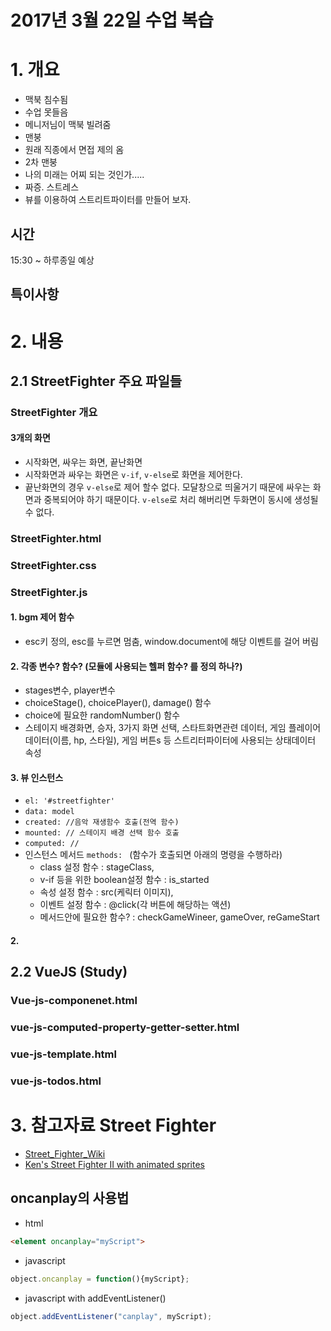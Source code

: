 # 2017년 3월 22일 수업 복습
# 1. 개요
- 맥북 침수됨
- 수업 못들음
- 메니저님이 맥북 빌려줌
- 맨붕
- 원래 직종에서 면접 제의 옴
- 2차 맨붕
- 나의 미래는 어찌 되는 것인가.....
- 짜증. 스트레스
- 뷰를 이용하여 스트리트파이터를 만들어 보자.

## 시간
15:30 ~ 하루종일 예상

## 특이사항


# 2. 내용
## 2.1 StreetFighter 주요 파일들
### StreetFighter 개요
#### 3개의 화면
- 시작화면, 싸우는 화면, 끝난화면
- 시작화면과 싸우는 화면은 `v-if`, `v-else`로 화면을 제어한다.
- 끝난화면의 경우 `v-else`로 제어 할수 없다. 모달창으로 띄울거기 때문에 싸우는 화면과 중복되어야 하기 때문이다. `v-else`로 처리 해버리면 두화면이 동시에 생성될 수 없다.




### StreetFighter.html

### StreetFighter.css

### StreetFighter.js
#### 1. bgm 제어 함수
- esc키 정의, esc를 누르면 멈춤, window.document에 해당 이벤트를 걸어 버림
#### 2. 각종 변수? 함수? (모듈에 사용되는 헬퍼 함수? 를 정의 하나?)
- stages변수, player변수
- choiceStage(), choicePlayer(), damage() 함수
- choice에 필요한 randomNumber() 함수
- 스테이지 배경화면, 승자, 3가지 화면 선택, 스타트화면관련 데이터, 게임 플레이어 데이터(이름, hp, 스타일), 게임 버튼s 등 스트리터파이터에 사용되는 상태데이터 속성
#### 3. 뷰 인스턴스
- `el: '#streetfighter'`
- `data: model`
- `created: //음악 재생함수 호출(전역 함수)`
- `mounted: // 스테이지 배경 선택 함수 호출`
- `computed: // `
- 인스턴스 메서드 `methods: ` (함수가 호출되면 아래의 명령을 수행하라)
    - class 설정 함수 : stageClass,
    - v-if 등을 위한 boolean설정 함수 : is_started
    - 속성 설정 함수 : src(케릭터 이미지),
    - 이벤트 설정 함수 : @click(각 버튼에 해당하는 액션)
    - 메서드안에 필요한 함수? : checkGameWineer, gameOver, reGameStart


#### 2.
## 2.2 VueJS (Study)
### Vue-js-componenet.html

### vue-js-computed-property-getter-setter.html

### vue-js-template.html

### vue-js-todos.html

# 3. 참고자료 Street Fighter

- [Street_Fighter_Wiki](http://streetfighter.wikia.com/wiki/Street_Fighter_Wiki)
- [Ken's Street Fighter II with animated sprites](http://codepen.io/jkneb/pen/smtHA)

## oncanplay의 사용법
- html
```html
<element oncanplay="myScript">
```
- javascript
```javascript
object.oncanplay = function(){myScript};
```
- javascript with addEventListener()
```javascript
object.addEventListener("canplay", myScript);
```
